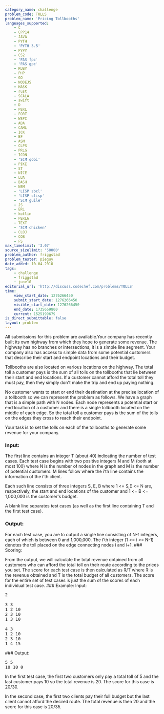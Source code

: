 ```yaml
---
category_name: challenge
problem_code: TOLLS
problem_name: 'Pricing Tollbooths'
languages_supported:
    - C
    - CPP14
    - JAVA
    - PYTH
    - 'PYTH 3.5'
    - PYPY
    - CS2
    - 'PAS fpc'
    - 'PAS gpc'
    - RUBY
    - PHP
    - GO
    - NODEJS
    - HASK
    - rust
    - SCALA
    - swift
    - D
    - PERL
    - FORT
    - WSPC
    - ADA
    - CAML
    - ICK
    - BF
    - ASM
    - CLPS
    - PRLG
    - ICON
    - 'SCM qobi'
    - PIKE
    - ST
    - NICE
    - LUA
    - BASH
    - NEM
    - 'LISP sbcl'
    - 'LISP clisp'
    - 'SCM guile'
    - JS
    - ERL
    - kotlin
    - PERL6
    - TEXT
    - 'SCM chicken'
    - CLOJ
    - COB
    - FS
max_timelimit: '3.07'
source_sizelimit: '50000'
problem_author: friggstad
problem_tester: pieguy
date_added: 10-04-2010
tags:
    - challenge
    - friggstad
    - june10
editorial_url: 'http://discuss.codechef.com/problems/TOLLS'
time:
    view_start_date: 1276266450
    submit_start_date: 1276266450
    visible_start_date: 1276266450
    end_date: 1735669800
    current: 1525199679
is_direct_submittable: false
layout: problem
---
```

All submissions for this problem are available.Your company has recently built its own highway from which they hope to generate some revenue. The highway has no branches or intersections, it is a simple line segment. Your company also has access to simple data from some potential customers that describe their start and endpoint locations and their budget.

Tollbooths are also located on various locations on the highway. The total toll a customer pays is the sum of all tolls on the tollbooths that lie between their start and end locations. If a customer cannot afford the total toll they must pay, then they simply don't make the trip and end up paying nothing.

No customer wants to start or end their destination at the precise location of a tollbooth so we can represent the problem as follows. We have a graph that is a simple path with N nodes. Each node represents a potential start or end location of a customer and there is a single tollbooth located on the middle of each edge. So the total toll a customer pays is the sum of the tolls on the edges they cross to reach their endpoint.

Your task is to set the tolls on each of the tollbooths to generate some revenue for your company.

### Input:

The first line contains an integer T (about 40) indicating the number of test cases. Each test case begins with two positive integers N and M (both at most 100) where N is the number of nodes in the graph and M is the number of potential customers. M lines follow where the i'th line contains the information of the i'th client.

Each such line consists of three integers S, E, B where 1 <= S,E <= N are, respectively, the start and end locations of the customer and 1 <= B <= 1,000,000 is the customer's budget.

A blank line separates test cases (as well as the first line containing T and the first test case).

### Output:

For each test case, you are to output a single line consisting of N-1 integers, each of which is between 0 and 1,000,000. The i'th integer (1 <= i <= N-1) denotes the toll placed on the edge connecting nodes i and i+1. ### Scoring:

From the output, we will calculate the total revenue obtained from all customers who can afford the total toll on their route according to the prices you set. The score for each test case is then calculated as R/T where R is the revenue obtained and T is the total budget of all customers. The score for the entire set of test cases is just the sum of the scores of each individual test case. ### Example: Input:

<pre>
2

3 3
1 2 10
2 3 10
1 3 10

4 3
1 2 10
2 3 10
1 4 15
</pre>### Output:

<pre>
5 5
10 10 0
</pre>In the first test case, the first two customers only pay a total toll of 5 and the last customer pays 10 so the total revenue is 20. The score for this case is 20/30.

In the second case, the first two clients pay their full budget but the last client cannot afford the desired route. The total revenue is then 20 and the score for this case is 20/35.
